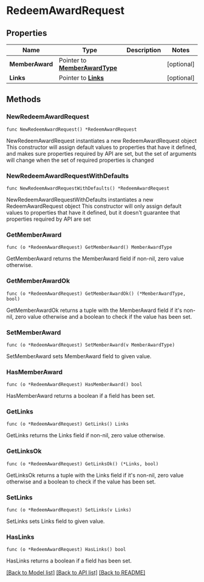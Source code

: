 # RedeemAwardRequest

## Properties

Name | Type | Description | Notes
------------ | ------------- | ------------- | -------------
**MemberAward** | Pointer to [**MemberAwardType**](MemberAwardType.md) |  | [optional] 
**Links** | Pointer to [**Links**](Links.md) |  | [optional] 

## Methods

### NewRedeemAwardRequest

`func NewRedeemAwardRequest() *RedeemAwardRequest`

NewRedeemAwardRequest instantiates a new RedeemAwardRequest object
This constructor will assign default values to properties that have it defined,
and makes sure properties required by API are set, but the set of arguments
will change when the set of required properties is changed

### NewRedeemAwardRequestWithDefaults

`func NewRedeemAwardRequestWithDefaults() *RedeemAwardRequest`

NewRedeemAwardRequestWithDefaults instantiates a new RedeemAwardRequest object
This constructor will only assign default values to properties that have it defined,
but it doesn't guarantee that properties required by API are set

### GetMemberAward

`func (o *RedeemAwardRequest) GetMemberAward() MemberAwardType`

GetMemberAward returns the MemberAward field if non-nil, zero value otherwise.

### GetMemberAwardOk

`func (o *RedeemAwardRequest) GetMemberAwardOk() (*MemberAwardType, bool)`

GetMemberAwardOk returns a tuple with the MemberAward field if it's non-nil, zero value otherwise
and a boolean to check if the value has been set.

### SetMemberAward

`func (o *RedeemAwardRequest) SetMemberAward(v MemberAwardType)`

SetMemberAward sets MemberAward field to given value.

### HasMemberAward

`func (o *RedeemAwardRequest) HasMemberAward() bool`

HasMemberAward returns a boolean if a field has been set.

### GetLinks

`func (o *RedeemAwardRequest) GetLinks() Links`

GetLinks returns the Links field if non-nil, zero value otherwise.

### GetLinksOk

`func (o *RedeemAwardRequest) GetLinksOk() (*Links, bool)`

GetLinksOk returns a tuple with the Links field if it's non-nil, zero value otherwise
and a boolean to check if the value has been set.

### SetLinks

`func (o *RedeemAwardRequest) SetLinks(v Links)`

SetLinks sets Links field to given value.

### HasLinks

`func (o *RedeemAwardRequest) HasLinks() bool`

HasLinks returns a boolean if a field has been set.


[[Back to Model list]](../README.md#documentation-for-models) [[Back to API list]](../README.md#documentation-for-api-endpoints) [[Back to README]](../README.md)


